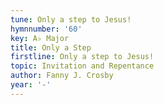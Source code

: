 ```yaml
---
tune: Only a step to Jesus!
hymnnumber: '60'
key: A♭ Major
title: Only a Step
firstline: Only a step to Jesus!
topic: Invitation and Repentance
author: Fanny J. Crosby
year: '-'
---
```

